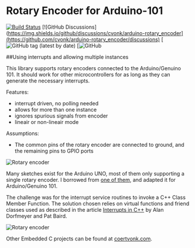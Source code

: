 # Rotary Encoder for Arduino-101  

[![Build Status](https://travis-ci.org/cvonk/arduino-rotary_encoder.svg?branch=master)](https://travis-ci.org/cvonk/arduino-rotary_encoder/)
[![GitHub Discussions](https://img.shields.io/github/discussions/cvonk/arduino-rotary_encoder](https://github.com/cvonk/arduino-rotary_encoder/discussions)
[![GitHub tag (latest by date)](https://img.shields.io/github/v/tag/cvonk/arduino-rotary_encoder)
[![GitHub](https://img.shields.io/github/license/cvonk/ESP32_factory-ble-prov)

##Using interrupts and allowing multiple instances

This library supports rotary encoders connected to the Arduino/Genuino 101.  It should work for other microcontrollers for as long as they can generate the necessary interrupts.

Features:

* interrupt driven, no polling needed
* allows for more than one instance
* ignores spurious signals from encoder
* lineair or non-lineair mode

Assumptions:

* The common pins of the rotary encoder are connected to ground, and the remaining pins to GPIO ports

![Rotary encoder](media/rotrencoder.png)

Many sketches exist for the Arduino UNO, most of them only supporting a single rotary encoder.   I borrowed from [one of them](http://www.instructables.com/id/Improved-Arduino-Rotary-Encoder-Reading/), and adapted it for Arduino/Genuino 101.

The challenge was for the interrupt service routines to invoke a C++ Class Member Function.  The solution chosen relies on virtual functions and friend classes used as described in the article [Interrupts in C++](http://www.embedded.com/design/prototyping-and-development/4023817/Interrupts-in-C-) by Alan Dorfmeyer and Pat Baird.

![Rotary encoder](schematic/schematic.png)

Other Embedded C projects can be found at [coertvonk.com](http://coertvonk.com/category/sw/embedded).
